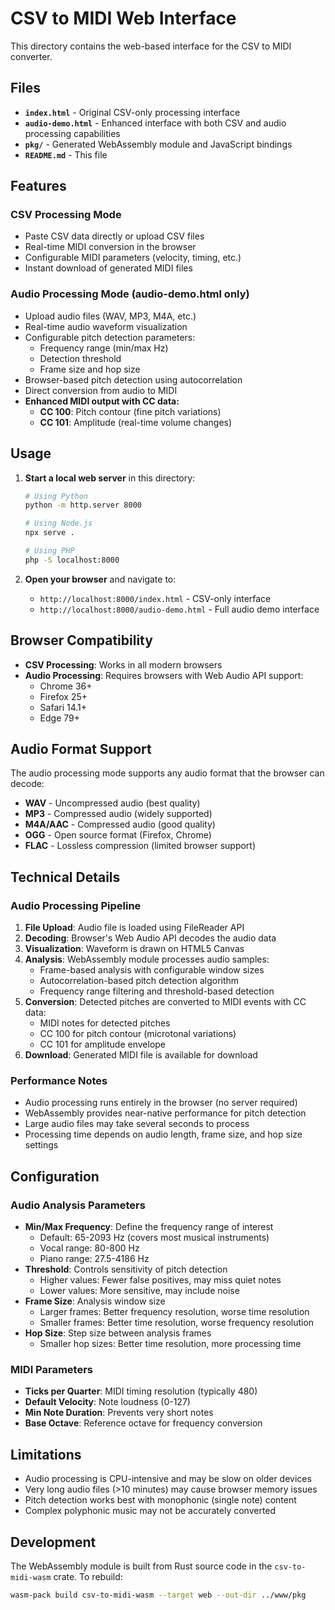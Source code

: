 # CSV to MIDI Web Interface

This directory contains the web-based interface for the CSV to MIDI converter.

## Files

- **`index.html`** - Original CSV-only processing interface
- **`audio-demo.html`** - Enhanced interface with both CSV and audio processing capabilities
- **`pkg/`** - Generated WebAssembly module and JavaScript bindings
- **`README.md`** - This file

## Features

### CSV Processing Mode
- Paste CSV data directly or upload CSV files
- Real-time MIDI conversion in the browser
- Configurable MIDI parameters (velocity, timing, etc.)
- Instant download of generated MIDI files

### Audio Processing Mode (audio-demo.html only)
- Upload audio files (WAV, MP3, M4A, etc.)
- Real-time audio waveform visualization
- Configurable pitch detection parameters:
  - Frequency range (min/max Hz)
  - Detection threshold
  - Frame size and hop size
- Browser-based pitch detection using autocorrelation
- Direct conversion from audio to MIDI
- **Enhanced MIDI output with CC data:**
  - **CC 100**: Pitch contour (fine pitch variations)
  - **CC 101**: Amplitude (real-time volume changes)

## Usage

1. **Start a local web server** in this directory:
   ```bash
   # Using Python
   python -m http.server 8000
   
   # Using Node.js
   npx serve .
   
   # Using PHP
   php -S localhost:8000
   ```

2. **Open your browser** and navigate to:
   - `http://localhost:8000/index.html` - CSV-only interface
   - `http://localhost:8000/audio-demo.html` - Full audio demo interface

## Browser Compatibility

- **CSV Processing**: Works in all modern browsers
- **Audio Processing**: Requires browsers with Web Audio API support:
  - Chrome 36+
  - Firefox 25+
  - Safari 14.1+
  - Edge 79+

## Audio Format Support

The audio processing mode supports any audio format that the browser can decode:
- **WAV** - Uncompressed audio (best quality)
- **MP3** - Compressed audio (widely supported)
- **M4A/AAC** - Compressed audio (good quality)
- **OGG** - Open source format (Firefox, Chrome)
- **FLAC** - Lossless compression (limited browser support)

## Technical Details

### Audio Processing Pipeline
1. **File Upload**: Audio file is loaded using FileReader API
2. **Decoding**: Browser's Web Audio API decodes the audio data
3. **Visualization**: Waveform is drawn on HTML5 Canvas
4. **Analysis**: WebAssembly module processes audio samples:
   - Frame-based analysis with configurable window sizes
   - Autocorrelation-based pitch detection algorithm
   - Frequency range filtering and threshold-based detection
5. **Conversion**: Detected pitches are converted to MIDI events with CC data:
   - MIDI notes for detected pitches
   - CC 100 for pitch contour (microtonal variations)
   - CC 101 for amplitude envelope
6. **Download**: Generated MIDI file is available for download

### Performance Notes
- Audio processing runs entirely in the browser (no server required)
- WebAssembly provides near-native performance for pitch detection
- Large audio files may take several seconds to process
- Processing time depends on audio length, frame size, and hop size settings

## Configuration

### Audio Analysis Parameters
- **Min/Max Frequency**: Define the frequency range of interest
  - Default: 65-2093 Hz (covers most musical instruments)
  - Vocal range: 80-800 Hz
  - Piano range: 27.5-4186 Hz
- **Threshold**: Controls sensitivity of pitch detection
  - Higher values: Fewer false positives, may miss quiet notes
  - Lower values: More sensitive, may include noise
- **Frame Size**: Analysis window size
  - Larger frames: Better frequency resolution, worse time resolution
  - Smaller frames: Better time resolution, worse frequency resolution
- **Hop Size**: Step size between analysis frames
  - Smaller hop sizes: Better time resolution, more processing time

### MIDI Parameters
- **Ticks per Quarter**: MIDI timing resolution (typically 480)
- **Default Velocity**: Note loudness (0-127)
- **Min Note Duration**: Prevents very short notes
- **Base Octave**: Reference octave for frequency conversion

## Limitations

- Audio processing is CPU-intensive and may be slow on older devices
- Very long audio files (>10 minutes) may cause browser memory issues
- Pitch detection works best with monophonic (single note) content
- Complex polyphonic music may not be accurately converted

## Development

The WebAssembly module is built from Rust source code in the `csv-to-midi-wasm` crate. To rebuild:

```bash
wasm-pack build csv-to-midi-wasm --target web --out-dir ../www/pkg
```
